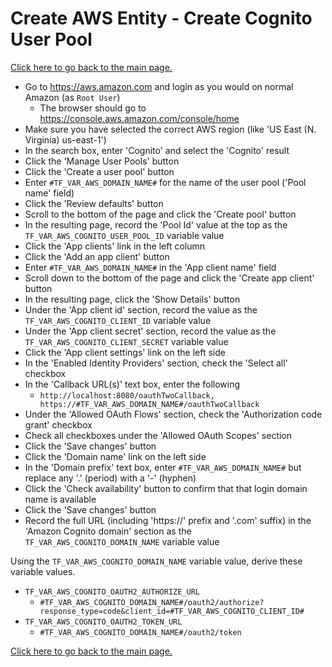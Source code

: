 # Create AWS Entity - Create Cognito User Pool

[Click here to go back to the main page.](../../README.md)


  - Go to https://aws.amazon.com and login as you would on normal Amazon (as `Root User`)
    - The browser should go to https://console.aws.amazon.com/console/home
  - Make sure you have selected the correct AWS region (like 'US East (N. Virginia) us-east-1')
  - In the search box, enter 'Cognito' and select the 'Cognito' result
  - Click the 'Manage User Pools' button
  - Click the 'Create a user pool' button
  - Enter `#TF_VAR_AWS_DOMAIN_NAME#` for the name of the user pool ('Pool name' field)
  - Click the 'Review defaults' button
  - Scroll to the bottom of the page and click the 'Create pool' button
  - In the resulting page, record the 'Pool Id' value at the top
  as the `TF_VAR_AWS_COGNITO_USER_POOL_ID` variable value
  - Click the 'App clients' link in the left column
  - Click the 'Add an app client' button
  - Enter `#TF_VAR_AWS_DOMAIN_NAME#` in the 'App client name' field
  - Scroll down to the bottom of the page and click the 'Create app client' button
  - In the resulting page, click the 'Show Details' button
  - Under the 'App client id' section, record the value
  as the `TF_VAR_AWS_COGNITO_CLIENT_ID` variable value
  - Under the 'App client secret' section, record the value
  as the `TF_VAR_AWS_COGNITO_CLIENT_SECRET` variable value
  - Click the 'App client settings' link on the left side
  - In the 'Enabled Identity Providers' section, check the 'Select all' checkbox
  - In the 'Callback URL(s)' text box, enter the following
    - `http://localhost:8080/oauthTwoCallback, https://#TF_VAR_AWS_DOMAIN_NAME#/oauthTwoCallback`
  - Under the 'Allowed OAuth Flows' section, check the 'Authorization code grant' checkbox
  - Check all checkboxes under the 'Allowed OAuth Scopes' section
  - Click the 'Save changes' button
  - Click the 'Domain name' link on the left side
  - In the 'Domain prefix' text box, enter `#TF_VAR_AWS_DOMAIN_NAME#` but replace any '.' (period)
  with a '-' (hyphen)
  - Click the 'Check availability' button to confirm that that login domain name is available
  - Click the 'Save changes' button
  - Record the full URL (including 'https://' prefix and '.com' suffix)
  in the 'Amazon Cognito domain' section as the `TF_VAR_AWS_COGNITO_DOMAIN_NAME` variable value

Using the `TF_VAR_AWS_COGNITO_DOMAIN_NAME` variable value, derive these variable values.

  - `TF_VAR_AWS_COGNITO_OAUTH2_AUTHORIZE_URL`
    - `#TF_VAR_AWS_COGNITO_DOMAIN_NAME#/oauth2/authorize?response_type=code&client_id=#TF_VAR_AWS_COGNITO_CLIENT_ID#`
  - `TF_VAR_AWS_COGNITO_OAUTH2_TOKEN_URL`
    - `#TF_VAR_AWS_COGNITO_DOMAIN_NAME#/oauth2/token`

[Click here to go back to the main page.](../../README.md)
